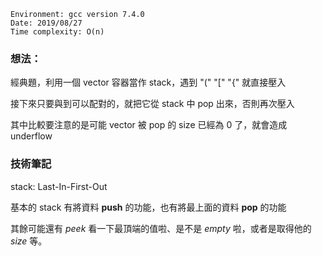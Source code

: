 ```
Environment: gcc version 7.4.0
Date: 2019/08/27
Time complexity: O(n)
```

### 想法：

經典題，利用一個 vector 容器當作 stack，遇到 "(" "[" "{" 就直接壓入

接下來只要與到可以配對的，就把它從 stack 中 pop 出來，否則再次壓入

其中比較要注意的是可能 vector 被 pop 的 size 已經為 0 了，就會造成 underflow

### 技術筆記

stack: Last-In-First-Out

基本的 stack 有將資料 **push** 的功能，也有將最上面的資料 **pop** 的功能

其餘可能還有 *peek* 看一下最頂端的值啦、是不是 *empty* 啦，或者是取得他的 *size* 等。
